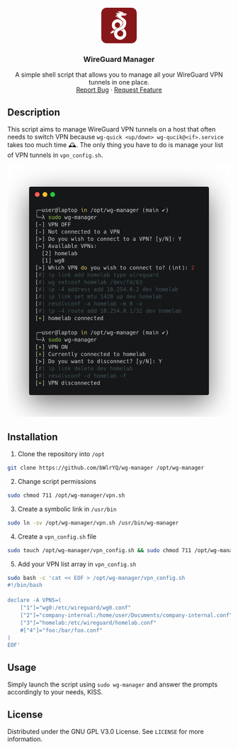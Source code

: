 <br />
<div align="center">
  <a href="https://github.com/bWlrYQ/wg-manager">
    <img src="images/logo.png" alt="Logo" width="80" height="80">
  </a>

  <h3 align="center">WireGuard Manager</h3>

  <p align="center">
    A simple shell script that allows you to manage all your WireGuard VPN tunnels in one place.
    <br />
    <a href="https://github.com/bWlrYQ/wg-manage/issues/new?labels=bug&template=bug-report---.md">Report Bug</a>
    ·
    <a href="https://github.com/bWlrYQ/wg-manage/issues/new?labels=enhancement&template=feature-request---.md">Request Feature</a>
  </p>
</div>

## Description

This script aims to manage WireGuard VPN tunnels on a host that often needs to switch VPN because `wg-quick <up/down> wg-qucik@<if>.service` takes too much time 🕰️. The only thing you have to do is manage your list of VPN tunnels in `vpn_config.sh`.

<div align="center">
  <img src="images/usage.png" alt="usage">
</div>

## Installation 
1. Clone the repository into `/opt`  
```bash
git clone https://github.com/bWlrYQ/wg-manager /opt/wg-manager
```
2. Change script permissions  
```bash
sudo chmod 711 /opt/wg-manager/vpn.sh
```
3. Create a symbolic link in `/usr/bin`
```bash
sudo ln -sv /opt/wg-manager/vpn.sh /usr/bin/wg-manager
```
4. Create a `vpn_config.sh` file
```bash
sudo touch /opt/wg-manager/vpn_config.sh && sudo chmod 711 /opt/wg-manager/vpn_config.sh
```
5. Add your VPN list array in `vpn_config.sh`
```bash
sudo bash -c 'cat << EOF > /opt/wg-manager/vpn_config.sh
#!/bin/bash

declare -A VPNS=(
    ["1"]="wg0:/etc/wireguard/wg0.conf"
    ["2"]="company-internal:/home/user/Documents/company-internal.conf"
    ["3"]="homelab:/etc/wireguard/homelab.conf"
    #["4"]="foo:/bar/foo.conf"
)
EOF'
```

## Usage 
 
Simply launch the script using `sudo wg-manager` and answer the prompts accordingly to your needs, KISS. 

## License

Distributed under the GNU GPL V3.0 License. See `LICENSE` for more information.
